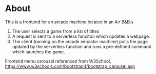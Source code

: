 # About

This is a frontend for an arcade machine located in an Air B&B.s

1. The user selects a game from a list of titles
2. A request is sent to a serverless funciton which updates a webpage.
3. The client (running on the arcade emulator machine) polls the page updated by the serverless function and runs a pre-defined command which launches the game.


Frontend menu carousel referenced from W3School, https://www.w3schools.com/bootstrap4/bootstrap_carousel.asp

